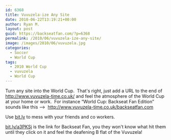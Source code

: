 ```yaml
---
id: 6368
title: Vuvuzela-ize Any Site
date: 2010-06-22T13:19:21+00:00
author: Ryan M.
layout: post
guid: https://backseatfan.com/?p=6368
permalink: /2010/06/vuvuzela-ize-any-site/
image: /images/2010/06/vuvuzela.jpg
categories:
  - Soccer
  - World Cup
tags:
  - 2010 World Cup
  - vuvuzela
  - World Cup
---
```


<div class="entry">
  <p>
    Turn any site into the World Cup.  That's right, just add a URL to the end of <a href="http://www.vuvuzela-time.co.uk/">http://www.vuvuzela-time.co.uk/</a> and feel the atmosphere of the World Cup at your home or work.  For instance &#8220;World Cup: Backseat Fan Edition&#8221; sounds like this &#8212;->  <a href="http://www.vuvuzela-time.co.uk/backseatfan.com ">http://www.vuvuzela-time.co.uk/backseatfan.com </a>
  </p>

  <p>
    Use <a href="http://bit.ly">bit.ly</a> to mess with your friends and co workers.
  </p>

  <p>
    <a href="http://bit.ly/a3PKSj">bit.ly/a3PKSj</a> is the link for Backseat Fan, you they won't know what hit them until they click on it and feel the deafening B flat of the Vuvuzela!
  </p>
</div>
